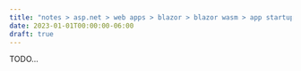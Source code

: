 ```yaml
---
title: "notes > asp.net > web apps > blazor > blazor wasm > app startup"
date: 2023-01-01T00:00:00-06:00
draft: true
---
```


TODO...
